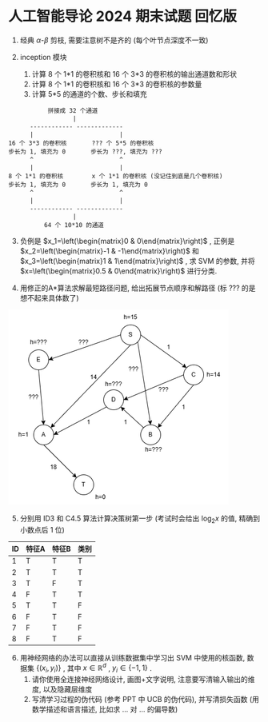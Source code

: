 # 人工智能导论 2024 期末试题 回忆版

1. 经典 $\alpha$-$\beta$ 剪枝, 需要注意树不是齐的 (每个叶节点深度不一致)

2. inception 模块
   1. 计算 8 个 1\*1 的卷积核和 16 个 3\*3 的卷积核的输出通道数和形状
   2. 计算 8 个 1\*1 的卷积核和 16 个 3\*3 的卷积核的参数量
   3. 计算 5\*5 的通道的个数、步长和填充
```text
           拼接成 32 个通道
                  |
      ------------ -------------
      |                        |
16 个 3*3 的卷积核       ??? 个 5*5 的卷积核
步长为 1, 填充为 0       步长为 ???, 填充为 ???
      ^                        ^
      |                        |
8 个 1*1 的卷积核        x 个 1*1 的卷积核 (没记住到底是几个卷积核)
步长为 1, 填充为 0       步长为 1, 填充为 0
      ^                        ^
      |                        |
      ------------ -------------
                  |
          64 个 10*10 的通道
```

3. 负例是 $x_1=\left(\begin{matrix}0 & 0\end{matrix}\right)$ , 正例是 $x_2=\left(\begin{matrix}-1 & -1\end{matrix}\right)$ 和 $x_3=\left(\begin{matrix}1 & 1\end{matrix}\right)$ , 求 SVM 的参数, 并将 $x=\left(\begin{matrix}0.5 & 0\end{matrix}\right)$ 进行分类.

4. 用修正的A\*算法求解最短路径问题, 给出拓展节点顺序和解路径 (标 ??? 的是想不起来具体数了)

![](a-star-2024.png)

5. 分别用 ID3 和 C4.5 算法计算决策树第一步 (考试时会给出 $\log_2x$ 的值, 精确到小数点后 1 位)

|ID|特征A|特征B|类别|
|-|-|-|-|
|1|T|T|T|
|2|T|T|T|
|3|T|F|T|
|4|F|T|T|
|5|T|T|F|
|6|F|T|F|
|7|F|T|F|
|8|F|T|F|

6. 用神经网络的办法可以直接从训练数据集中学习出 SVM 中使用的核函数, 数据集 $\{(x_i,y_i)\}$ , 其中 $x\in\mathbb{R}^d$ , $y_i\in\{-1,1\}$ .
   1. 请你使用全连接神经网络设计, 画图+文字说明, 注意要写清输入输出的维度, 以及隐藏层维度
   2. 写清学习过程的伪代码 (参考 PPT 中 UCB 的伪代码), 并写清损失函数 (用数学描述和语言描述, 比如求 ... 对 ... 的偏导数)